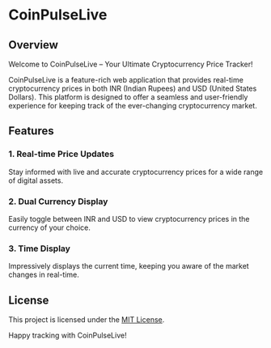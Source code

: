 # CoinPulseLive

## Overview

Welcome to CoinPulseLive – Your Ultimate Cryptocurrency Price Tracker!

CoinPulseLive is a feature-rich web application that provides real-time cryptocurrency prices in both INR (Indian Rupees) and USD (United States Dollars). This platform is designed to offer a seamless and user-friendly experience for keeping track of the ever-changing cryptocurrency market.

## Features

### 1. Real-time Price Updates

Stay informed with live and accurate cryptocurrency prices for a wide range of digital assets.

### 2. Dual Currency Display

Easily toggle between INR and USD to view cryptocurrency prices in the currency of your choice.

### 3. Time Display

Impressively displays the current time, keeping you aware of the market changes in real-time.

## License

This project is licensed under the [MIT License](LICENSE).

Happy tracking with CoinPulseLive!
